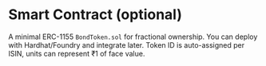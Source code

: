
# Smart Contract (optional)

A minimal ERC-1155 `BondToken.sol` for fractional ownership. 
You can deploy with Hardhat/Foundry and integrate later. 
Token ID is auto-assigned per ISIN, units can represent ₹1 of face value.
